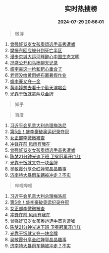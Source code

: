 <div align="center"><h2>实时热搜榜</h2><h4>2024-07-29 20:56:01</h4></div>

> 微博  

1. [曾强奸12岁女孩奥运选手首秀遭嘘](https://s.weibo.com/weibo?q=%23%E6%9B%BE%E5%BC%BA%E5%A5%B812%E5%B2%81%E5%A5%B3%E5%AD%A9%E5%A5%A5%E8%BF%90%E9%80%89%E6%89%8B%E9%A6%96%E7%A7%80%E9%81%AD%E5%98%98%23&t=31&band_rank=1&Refer=top)<br />
2. [樊振东回应被分到死亡半区](https://s.weibo.com/weibo?q=%23%E6%A8%8A%E6%8C%AF%E4%B8%9C%E5%9B%9E%E5%BA%94%E8%A2%AB%E5%88%86%E5%88%B0%E6%AD%BB%E4%BA%A1%E5%8D%8A%E5%8C%BA%23&t=31&band_rank=2&Refer=top)<br />
3. [漫步京城大运河畔醉心中国生态文明](https://s.weibo.com/weibo?q=%23%E6%BC%AB%E6%AD%A5%E4%BA%AC%E5%9F%8E%E5%A4%A7%E8%BF%90%E6%B2%B3%E7%95%94%E9%86%89%E5%BF%83%E4%B8%AD%E5%9B%BD%E7%94%9F%E6%80%81%E6%96%87%E6%98%8E%23&t=31&band_rank=3&Refer=top)<br />
4. [况盛公开和马杨聊天记录](https://s.weibo.com/weibo?q=%23%E5%86%B5%E7%9B%9B%E5%85%AC%E5%BC%80%E5%92%8C%E9%A9%AC%E6%9D%A8%E8%81%8A%E5%A4%A9%E8%AE%B0%E5%BD%95%23&t=31&band_rank=4&Refer=top)<br />
5. [盛李豪这一枪和靶心重合了](https://s.weibo.com/weibo?q=%23%E7%9B%9B%E6%9D%8E%E8%B1%AA%E8%BF%99%E4%B8%80%E6%9E%AA%E5%92%8C%E9%9D%B6%E5%BF%83%E9%87%8D%E5%90%88%E4%BA%86%23&t=31&band_rank=5&Refer=top)<br />
6. [老师没给黄雨婷布置暑假作业](https://s.weibo.com/weibo?q=%23%E8%80%81%E5%B8%88%E6%B2%A1%E7%BB%99%E9%BB%84%E9%9B%A8%E5%A9%B7%E5%B8%83%E7%BD%AE%E6%9A%91%E5%81%87%E4%BD%9C%E4%B8%9A%23&t=31&band_rank=6&Refer=top)<br />
7. [盛李豪又夺一金](https://s.weibo.com/weibo?q=%23%E7%9B%9B%E6%9D%8E%E8%B1%AA%E5%8F%88%E5%A4%BA%E4%B8%80%E9%87%91%23&t=31&band_rank=7&Refer=top)<br />
8. [黄雨婷想去看十个勤天演唱会](https://s.weibo.com/weibo?q=%23%E9%BB%84%E9%9B%A8%E5%A9%B7%E6%83%B3%E5%8E%BB%E7%9C%8B%E5%8D%81%E4%B8%AA%E5%8B%A4%E5%A4%A9%E6%BC%94%E5%94%B1%E4%BC%9A%23&t=31&band_rank=8&Refer=top)<br />
9. [光靠干饭就拿两块金牌](https://s.weibo.com/weibo?q=%23%E5%85%89%E9%9D%A0%E5%B9%B2%E9%A5%AD%E5%B0%B1%E6%8B%BF%E4%B8%A4%E5%9D%97%E9%87%91%E7%89%8C%23&t=31&band_rank=9&Refer=top)<br />

> 知乎  


> 百度  

1. [习近平会见意大利总理梅洛尼](https://www.baidu.com/s?wd=%E4%B9%A0%E8%BF%91%E5%B9%B3%E4%BC%9A%E8%A7%81%E6%84%8F%E5%A4%A7%E5%88%A9%E6%80%BB%E7%90%86%E6%A2%85%E6%B4%9B%E5%B0%BC&sa=fyb_news&rsv_dl=fyb_news)<br />
2. [第5金！盛李豪破奥运纪录夺冠](https://www.baidu.com/s?wd=%E7%AC%AC5%E9%87%91%EF%BC%81%E7%9B%9B%E6%9D%8E%E8%B1%AA%E7%A0%B4%E5%A5%A5%E8%BF%90%E7%BA%AA%E5%BD%95%E5%A4%BA%E5%86%A0&sa=fyb_news&rsv_dl=fyb_news)<br />
3. [女正部李微微被查](https://www.baidu.com/s?wd=%E5%A5%B3%E6%AD%A3%E9%83%A8%E6%9D%8E%E5%BE%AE%E5%BE%AE%E8%A2%AB%E6%9F%A5&sa=fyb_news&rsv_dl=fyb_news)<br />
4. [冲锋在前 风雨有我在](https://www.baidu.com/s?wd=%E5%86%B2%E9%94%8B%E5%9C%A8%E5%89%8D+%E9%A3%8E%E9%9B%A8%E6%9C%89%E6%88%91%E5%9C%A8&sa=fyb_news&rsv_dl=fyb_news)<br />
5. [曾强奸12岁女孩奥运选手首秀遭嘘](https://www.baidu.com/s?wd=%E6%9B%BE%E5%BC%BA%E5%A5%B812%E5%B2%81%E5%A5%B3%E5%AD%A9%E5%A5%A5%E8%BF%90%E9%80%89%E6%89%8B%E9%A6%96%E7%A7%80%E9%81%AD%E5%98%98&sa=fyb_news&rsv_dl=fyb_news)<br />
6. [陈梦21分钟光速下班 卫冕冠军开门红](https://www.baidu.com/s?wd=%E9%99%88%E6%A2%A621%E5%88%86%E9%92%9F%E5%85%89%E9%80%9F%E4%B8%8B%E7%8F%AD+%E5%8D%AB%E5%86%95%E5%86%A0%E5%86%9B%E5%BC%80%E9%97%A8%E7%BA%A2&sa=fyb_news&rsv_dl=fyb_news)<br />
7. [光靠干饭就又夺一块金牌](https://www.baidu.com/s?wd=%E5%85%89%E9%9D%A0%E5%B9%B2%E9%A5%AD%E5%B0%B1%E5%8F%88%E5%A4%BA%E4%B8%80%E5%9D%97%E9%87%91%E7%89%8C&sa=fyb_news&rsv_dl=fyb_news)<br />
8. [ 吴敏霞分享全红婵郭晶晶趣事](https://www.baidu.com/s?wd=%E7%9B%B4%E6%92%AD%EF%BC%9A%E5%90%B4%E6%95%8F%E9%9C%9E%E5%88%86%E4%BA%AB%E5%85%A8%E7%BA%A2%E5%A9%B5%E9%83%AD%E6%99%B6%E6%99%B6%E8%B6%A3%E4%BA%8B&sa=fyb_news&rsv_dl=fyb_news)<br />
9. [济南特大暴雨车辆被冲走？不实](https://www.baidu.com/s?wd=%E6%B5%8E%E5%8D%97%E7%89%B9%E5%A4%A7%E6%9A%B4%E9%9B%A8%E8%BD%A6%E8%BE%86%E8%A2%AB%E5%86%B2%E8%B5%B0%EF%BC%9F%E4%B8%8D%E5%AE%9E&sa=fyb_news&rsv_dl=fyb_news)<br />

> 哔哩哔哩  

1. [习近平会见意大利总理梅洛尼](https://www.baidu.com/s?wd=%E4%B9%A0%E8%BF%91%E5%B9%B3%E4%BC%9A%E8%A7%81%E6%84%8F%E5%A4%A7%E5%88%A9%E6%80%BB%E7%90%86%E6%A2%85%E6%B4%9B%E5%B0%BC&sa=fyb_news&rsv_dl=fyb_news)<br />
2. [第5金！盛李豪破奥运纪录夺冠](https://www.baidu.com/s?wd=%E7%AC%AC5%E9%87%91%EF%BC%81%E7%9B%9B%E6%9D%8E%E8%B1%AA%E7%A0%B4%E5%A5%A5%E8%BF%90%E7%BA%AA%E5%BD%95%E5%A4%BA%E5%86%A0&sa=fyb_news&rsv_dl=fyb_news)<br />
3. [女正部李微微被查](https://www.baidu.com/s?wd=%E5%A5%B3%E6%AD%A3%E9%83%A8%E6%9D%8E%E5%BE%AE%E5%BE%AE%E8%A2%AB%E6%9F%A5&sa=fyb_news&rsv_dl=fyb_news)<br />
4. [冲锋在前 风雨有我在](https://www.baidu.com/s?wd=%E5%86%B2%E9%94%8B%E5%9C%A8%E5%89%8D+%E9%A3%8E%E9%9B%A8%E6%9C%89%E6%88%91%E5%9C%A8&sa=fyb_news&rsv_dl=fyb_news)<br />
5. [曾强奸12岁女孩奥运选手首秀遭嘘](https://www.baidu.com/s?wd=%E6%9B%BE%E5%BC%BA%E5%A5%B812%E5%B2%81%E5%A5%B3%E5%AD%A9%E5%A5%A5%E8%BF%90%E9%80%89%E6%89%8B%E9%A6%96%E7%A7%80%E9%81%AD%E5%98%98&sa=fyb_news&rsv_dl=fyb_news)<br />
6. [陈梦21分钟光速下班 卫冕冠军开门红](https://www.baidu.com/s?wd=%E9%99%88%E6%A2%A621%E5%88%86%E9%92%9F%E5%85%89%E9%80%9F%E4%B8%8B%E7%8F%AD+%E5%8D%AB%E5%86%95%E5%86%A0%E5%86%9B%E5%BC%80%E9%97%A8%E7%BA%A2&sa=fyb_news&rsv_dl=fyb_news)<br />
7. [光靠干饭就又夺一块金牌](https://www.baidu.com/s?wd=%E5%85%89%E9%9D%A0%E5%B9%B2%E9%A5%AD%E5%B0%B1%E5%8F%88%E5%A4%BA%E4%B8%80%E5%9D%97%E9%87%91%E7%89%8C&sa=fyb_news&rsv_dl=fyb_news)<br />
8. [ 吴敏霞分享全红婵郭晶晶趣事](https://www.baidu.com/s?wd=%E7%9B%B4%E6%92%AD%EF%BC%9A%E5%90%B4%E6%95%8F%E9%9C%9E%E5%88%86%E4%BA%AB%E5%85%A8%E7%BA%A2%E5%A9%B5%E9%83%AD%E6%99%B6%E6%99%B6%E8%B6%A3%E4%BA%8B&sa=fyb_news&rsv_dl=fyb_news)<br />
9. [济南特大暴雨车辆被冲走？不实](https://www.baidu.com/s?wd=%E6%B5%8E%E5%8D%97%E7%89%B9%E5%A4%A7%E6%9A%B4%E9%9B%A8%E8%BD%A6%E8%BE%86%E8%A2%AB%E5%86%B2%E8%B5%B0%EF%BC%9F%E4%B8%8D%E5%AE%9E&sa=fyb_news&rsv_dl=fyb_news)<br />
